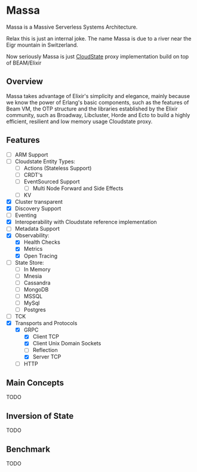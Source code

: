 # Massa

Massa is a Massive Serverless Systems Architecture.

Relax this is just an internal joke. The name Massa is due to a river near the Eigr mountain in Switzerland.

Now seriously Massa is just [CloudState](https://github.com/cloudstateio/cloudstate) proxy implementation build on top of BEAM/Elixir

## Overview

Massa takes advantage of Elixir's simplicity and elegance, mainly because we know the power of Erlang's basic components, such as the features of Beam VM, the OTP structure and the libraries established by the Elixir community, such as Broadway, Libcluster, Horde and Ecto to build a highly efficient, resilient and low memory usage Cloudstate proxy.

## Features

- [ ] ARM Support
- [ ] Cloudstate Entity Types:
    - [ ] Actions (Stateless Support)
    - [ ] CRDT's
    - [ ] EventSourced Support
        - [ ] Multi Node Forward and Side Effects
    - [ ] KV
- [x] Cluster transparent
- [x] Discovery Support
- [ ] Eventing
- [x] Interoperability with Cloudstate reference implementation
- [ ] Metadata Support
- [x] Observability:
    - [x] Health Checks
    - [x] Metrics
    - [x] Open Tracing
- [ ] State Store:
    - [ ] In Memory
    - [ ] Mnesia
    - [ ] Cassandra
    - [ ] MongoDB
    - [ ] MSSQL
    - [ ] MySql
    - [ ] Postgres
- [ ] TCK
- [x] Transports and Protocols
    - [x] GRPC
        - [x] Client TCP
        - [x] Client Unix Domain Sockets
        - [ ] Reflection
        - [x] Server TCP 
    - [ ] HTTP

## Main Concepts

TODO

## Inversion of State

TODO

## Benchmark

TODO